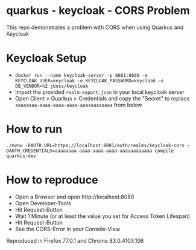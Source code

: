 # quarkus - keycloak - CORS Problem

This repo demonstrates a problem with CORS when using Quarkus and Keycloak

# Keycloak Setup

* `docker run --name keycloak-server -p 8081:8080 -e KEYCLOAK_USER=keycloak -e KEYCLOAK_PASSWORD=keycloak -e DB_VENDOR=h2 jboss/keycloak`
* Import the provided `realm-export.json` in your local keycloak server
* Open Client > Quarkus > Credentials and copy the "Secret" to replace `aaaaaaaa-aaaa-aaaa-aaaa-aaaaaaaaaaaa` from below

# How to run

`./mvnw -DAUTH_URL=https://localhost:8081/auth/realms/keycloak-cors -DAUTH_CREDENTIALS=aaaaaaaa-aaaa-aaaa-aaaa-aaaaaaaaaaaa compile quarkus:dev`

# How to reproduce

* Open a Browser and open http://localhost:8080
* Open Developer-Tools
* Hit Request-Button
* Wait 1 Minute (or at least the value you set for Access Token Lifespan)
* Hit Request-Button
* See the CORS-Error in your Console-View 

Reproduced in Firefox 77.0.1 and Chrome 83.0.4103.106
